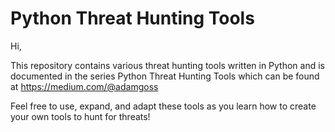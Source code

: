 # Python Threat Hunting Tools

Hi, 

This repository contains various threat hunting tools written in Python and is documented in the series Python Threat Hunting Tools which can be found at https://medium.com/@adamgoss

Feel free to use, expand, and adapt these tools as you learn how to create your own tools to hunt for threats!
